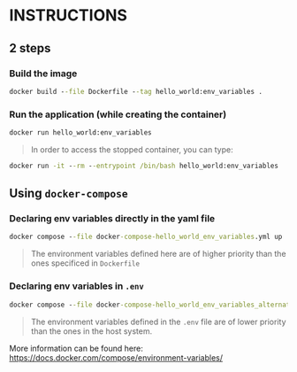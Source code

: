 # INSTRUCTIONS

## 2 steps
### Build the image
```cmd
docker build --file Dockerfile --tag hello_world:env_variables .
```

### Run the application (while creating the container)
```cmd
docker run hello_world:env_variables
```

> In order to access the stopped container, you can type:
```cmd
docker run -it --rm --entrypoint /bin/bash hello_world:env_variables
```


## Using `docker-compose`

### Declaring env variables directly in the yaml file
```cmd
docker compose --file docker-compose-hello_world_env_variables.yml up
```

> The environment variables defined here are of higher priority than the ones specificed in `Dockerfile`

### Declaring env variables in `.env` 
```cmd
docker compose --file docker-compose-hello_world_env_variables_alternative.yml up
```

> The environment variables defined in the `.env` file are of lower priority than the ones in the host system. 


More information can be found here:
https://docs.docker.com/compose/environment-variables/